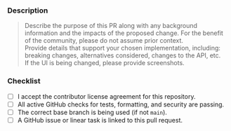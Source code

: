 ### Description

> Describe the purpose of this PR along with any background information and the impacts of the proposed change. For the benefit of the community, please do not assume prior context.  
> Provide details that support your chosen implementation, including: breaking changes, alternatives considered, changes to the API, etc.  
> If the UI is being changed, please provide screenshots.

### Checklist

- [ ] I accept the contributor license agreement for this repository.
- [ ] All active GitHub checks for tests, formatting, and security are passing.
- [ ] The correct base branch is being used (if not `main`).
- [ ] A GitHub issue or linear task is linked to this pull request.
